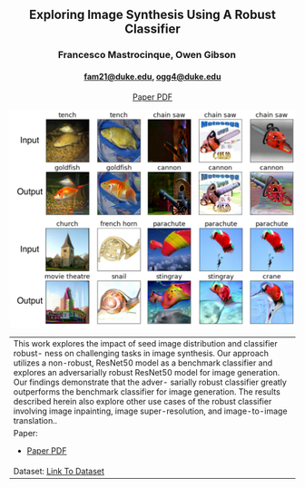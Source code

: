 <div align="center">

## Exploring Image Synthesis Using A Robust Classifier

### Francesco Mastrocinque, Owen Gibson     

#### fam21@duke.edu, ogg4@duke.edu

[Paper PDF](main_compressed.pdf)
</div>

![](AbsIm.jpeg)

<table>
<colgroup>
<col style="width: 100%" />
</colgroup>
<tbody>
<tr class="odd">
<td style="text-align: left;">This work explores the impact of seed image distribution and classifier robust- ness on challenging tasks in image synthesis. Our approach utilizes a non-robust, ResNet50 model as a benchmark classifier and explores an adversarially robust ResNet50 model for image generation. Our findings demonstrate that the adver- sarially robust classifier greatly outperforms the benchmark classifier for image generation. The results described herein also explore other use cases of the robust classifier involving image inpainting, image super-resolution, and image-to-image translation..</td>
</tr>
<tr class="even">
<td style="text-align: left;">Paper:
<ul>
<li><a href="main_compressed.pdf">Paper PDF</a></li>
</ul></td>
</tr>
<tr class="odd">
<td style="text-align: left;">Dataset: <a href="https://github.com/fastai/imagenette">Link To Dataset</a></td>
</tr>
</tbody>
</table>
